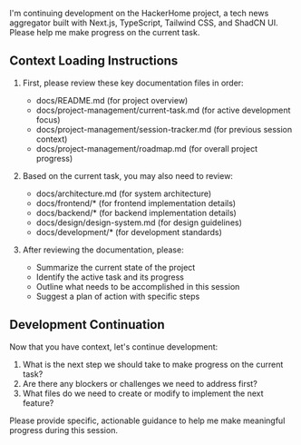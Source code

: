 I'm continuing development on the HackerHome project, a tech news aggregator built with Next.js, TypeScript, Tailwind CSS, and ShadCN UI. Please help me make progress on the current task.

## Context Loading Instructions

1. First, please review these key documentation files in order:
   - docs/README.md (for project overview)
   - docs/project-management/current-task.md (for active development focus)
   - docs/project-management/session-tracker.md (for previous session context)
   - docs/project-management/roadmap.md (for overall project progress)

2. Based on the current task, you may also need to review:
   - docs/architecture.md (for system architecture)
   - docs/frontend/* (for frontend implementation details)
   - docs/backend/* (for backend implementation details)
   - docs/design/design-system.md (for design guidelines)
   - docs/development/* (for development standards)

3. After reviewing the documentation, please:
   - Summarize the current state of the project
   - Identify the active task and its progress
   - Outline what needs to be accomplished in this session
   - Suggest a plan of action with specific steps

## Development Continuation

Now that you have context, let's continue development:

1. What is the next step we should take to make progress on the current task?
2. Are there any blockers or challenges we need to address first?
3. What files do we need to create or modify to implement the next feature?

Please provide specific, actionable guidance to help me make meaningful progress during this session.